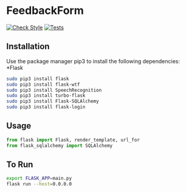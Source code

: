 # FeedbackForm
[![Check Style](https://github.com/jgil325/FeedbackForm/actions/workflows/checkStyle.yml/badge.svg)](https://github.com/jgil325/FeedbackForm/actions/workflows/checkStyle.yml)
[![Tests](https://github.com/jgil325/FeedbackForm/actions/workflows/test.yaml/badge.svg)](https://github.com/jgil325/FeedbackForm/actions/workflows/test.yaml)

## Installation

Use the package manager pip3 to install the following dependencies:
  *Flask

```bash
sudo pip3 install flask
sudo pip3 install flask-wtf
sudo pip3 install SpeechRecognition
sudo pip3 install turbo-flask
sudo pip3 install Flask-SQLAlchemy
sudo pip3 install flask-login
```

## Usage

```python
from flask import Flask, render_template, url_for
from flask_sqlalchemy import SQLAlchemy
```

## To Run
```bash
export FLASK_APP=main.py
flask run --host=0.0.0.0
```
